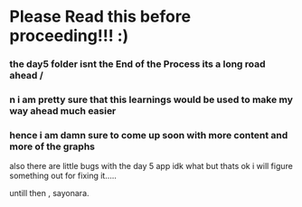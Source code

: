 # Please Read this before proceeding!!!  :)
### the day5 folder isnt the End of the Process its a long road ahead /
### n i am pretty sure that this learnings would be used to make my way ahead much easier 

### hence i am damn sure to come up soon with more content and more of the graphs 
also there are little bugs with the day 5 app idk what but thats ok  i will figure something out for fixing it.....

untill then , sayonara.

